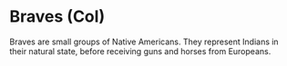 # Braves (Col)

Braves are small groups of Native Americans. They represent Indians in 
their natural state, before receiving guns and horses from Europeans.